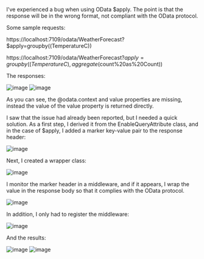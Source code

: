 I've experienced a bug when using OData $apply. The point is that the response will be in the wrong format, not compliant with the OData protocol.

Some sample requests:

https://localhost:7109/odata/WeatherForecast?$apply=groupby((TemperatureC))

https://localhost:7109/odata/WeatherForecast?$apply=groupby((TemperatureC),aggregate($count%20as%20Count))

The responses:

![image](https://github.com/peterkovecses/ODataApplyDemo/assets/89272499/0794c46c-c762-4a77-9df2-82518a27273a)
![image](https://github.com/peterkovecses/ODataApplyDemo/assets/89272499/f179357e-a2c3-4b9a-a7fb-52299c112839)

As you can see, the @odata.context and value properties are missing, instead the value of the value property is returned directly.

I saw that the issue had already been reported, but I needed a quick solution. 
As a first step, I derived it from the EnableQueryAttribute class, and in the case of $apply, I added a marker key-value pair to the response header:

![image](https://github.com/peterkovecses/ODataApplyDemo/assets/89272499/c406984f-fe15-46e1-8925-76506a5c7fd0)

Next, I created a wrapper class:

![image](https://github.com/peterkovecses/ODataApplyDemo/assets/89272499/5ac154d3-955d-47a3-9ef3-004d3d4527ff)

I monitor the marker header in a middleware, and if it appears, I wrap the value in the response body so that it complies with the OData protocol.

![image](https://github.com/peterkovecses/ODataApplyDemo/assets/89272499/a9778261-e946-4600-a215-4959e89351d4)

In addition, I only had to register the middleware:

![image](https://github.com/peterkovecses/ODataApplyDemo/assets/89272499/0ffbc4d0-400d-4a58-92eb-dda1ad2bdc6a)

And the results:

![image](https://github.com/peterkovecses/ODataApplyDemo/assets/89272499/a1279e81-dc52-4281-a248-637267697378)
![image](https://github.com/peterkovecses/ODataApplyDemo/assets/89272499/da13139b-76f5-4a43-9ea6-d1f60243e744)


